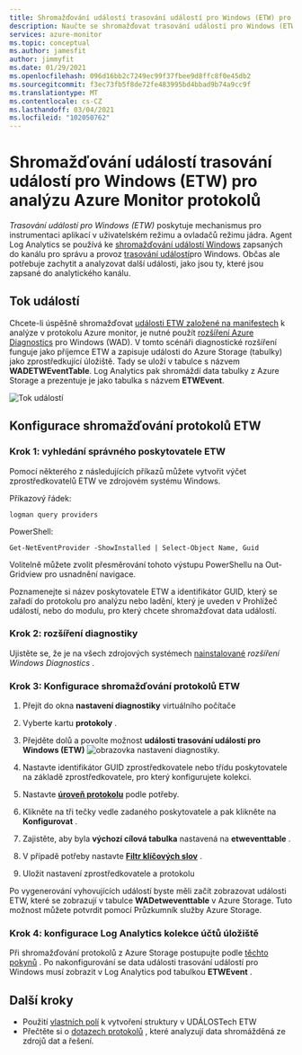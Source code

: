 ```yaml
---
title: Shromažďování událostí trasování událostí pro Windows (ETW) pro analýzu Azure Monitor protokolů
description: Naučte se shromažďovat trasování událostí pro Windows (ETW) pro analýzu v protokolech Azure Monitor.
services: azure-monitor
ms.topic: conceptual
ms.author: jamesfit
author: jimmyfit
ms.date: 01/29/2021
ms.openlocfilehash: 096d16bb2c7249ec99f37fbee9d8ffc8f0e45db2
ms.sourcegitcommit: f3ec73fb5f8de72fe483995bd4bbad9b74a9cc9f
ms.translationtype: MT
ms.contentlocale: cs-CZ
ms.lasthandoff: 03/04/2021
ms.locfileid: "102050762"
---
```

# <a name="collecting-event-tracing-for-windows-etw-events-for-analysis-azure-monitor-logs"></a>Shromažďování událostí trasování událostí pro Windows (ETW) pro analýzu Azure Monitor protokolů

*Trasování událostí pro Windows (ETW)* poskytuje mechanismus pro instrumentaci aplikací v uživatelském režimu a ovladačů režimu jádra. Agent Log Analytics se používá ke [shromažďování událostí Windows](./data-sources-windows-events.md) zapsaných do kanálu pro správu a provoz [trasování událostí](/windows/win32/wes/eventmanifestschema-channeltype-complextype)pro Windows. Občas ale potřebuje zachytit a analyzovat další události, jako jsou ty, které jsou zapsané do analytického kanálu.  

## <a name="event-flow"></a>Tok událostí

Chcete-li úspěšně shromažďovat [události ETW založené na manifestech](/windows/win32/etw/about-event-tracing#types-of-providers) k analýze v protokolu Azure monitor, je nutné použít [rozšíření Azure Diagnostics](./diagnostics-extension-overview.md) pro Windows (WAD). V tomto scénáři diagnostické rozšíření funguje jako příjemce ETW a zapisuje události do Azure Storage (tabulky) jako zprostředkující úložiště. Tady se uloží v tabulce s názvem **WADETWEventTable**. Log Analytics pak shromáždí data tabulky z Azure Storage a prezentuje je jako tabulka s názvem **ETWEvent**.

![Tok událostí](./media/data-sources-event-tracing-windows/event-flow.png)

## <a name="configuring-etw-log-collection"></a>Konfigurace shromažďování protokolů ETW

### <a name="step-1-locate-the-correct-etw-provider"></a>Krok 1: vyhledání správného poskytovatele ETW

Pomocí některého z následujících příkazů můžete vytvořit výčet zprostředkovatelů ETW ve zdrojovém systému Windows.

Příkazový řádek:

```
logman query providers
```

PowerShell:
```
Get-NetEventProvider -ShowInstalled | Select-Object Name, Guid
```
Volitelně můžete zvolit přesměrování tohoto výstupu PowerShellu na Out-Gridview pro usnadnění navigace.

Poznamenejte si název poskytovatele ETW a identifikátor GUID, který se zařadí do protokolu pro analýzu nebo ladění, který je uveden v Prohlížeč událostí, nebo do modulu, pro který chcete shromažďovat data událostí.

### <a name="step-2-diagnostics-extension"></a>Krok 2: rozšíření diagnostiky

Ujistěte se, že je na všech zdrojových systémech [nainstalované](./diagnostics-extension-windows-install.md#install-with-azure-portal) *rozšíření Windows Diagnostics* .

### <a name="step-3-configure-etw-log-collection"></a>Krok 3: Konfigurace shromažďování protokolů ETW

1. Přejít do okna **nastavení diagnostiky** virtuálního počítače

2. Vyberte kartu **protokoly** .

3. Přejděte dolů a povolte možnost **události trasování událostí pro Windows (ETW)** ![ obrazovka nastavení diagnostiky.](./media/data-sources-event-tracing-windows/enable-event-tracing-windows-collection.png)

4. Nastavte identifikátor GUID zprostředkovatele nebo třídu poskytovatele na základě zprostředkovatele, pro který konfigurujete kolekci.

5. Nastavte [**úroveň protokolu**](/windows/win32/etw/configuring-and-starting-an-event-tracing-session) podle potřeby.

6. Klikněte na tři tečky vedle zadaného poskytovatele a pak klikněte na **Konfigurovat** .

7. Zajistěte, aby byla **výchozí cílová tabulka** nastavená na **etweventtable** .

8. V případě potřeby nastavte [**Filtr klíčových slov**](/windows/win32/wes/defining-keywords-used-to-classify-types-of-events) .

9. Uložit nastavení zprostředkovatele a protokolu

Po vygenerování vyhovujících událostí byste měli začít zobrazovat události ETW, které se zobrazují v tabulce **WADetweventtable** v Azure Storage. Tuto možnost můžete potvrdit pomocí Průzkumník služby Azure Storage.

### <a name="step-4-configure-log-analytics-storage-account-collection"></a>Krok 4: konfigurace Log Analytics kolekce účtů úložiště

Při shromažďování protokolů z Azure Storage postupujte podle [těchto pokynů](https://docs.microsoft.com/azure/azure-monitor/essentials/diagnostics-extension-logs#collect-logs-from-azure-storage) . Po nakonfigurování se data události trasování událostí pro Windows musí zobrazit v Log Analytics pod tabulkou **ETWEvent** .

## <a name="next-steps"></a>Další kroky
- Použití [vlastních polí](../logs/custom-fields.md) k vytvoření struktury v UDÁLOSTech ETW
- Přečtěte si o [dotazech protokolů](../logs/log-query-overview.md) , které analyzují data shromážděná ze zdrojů dat a řešení.
